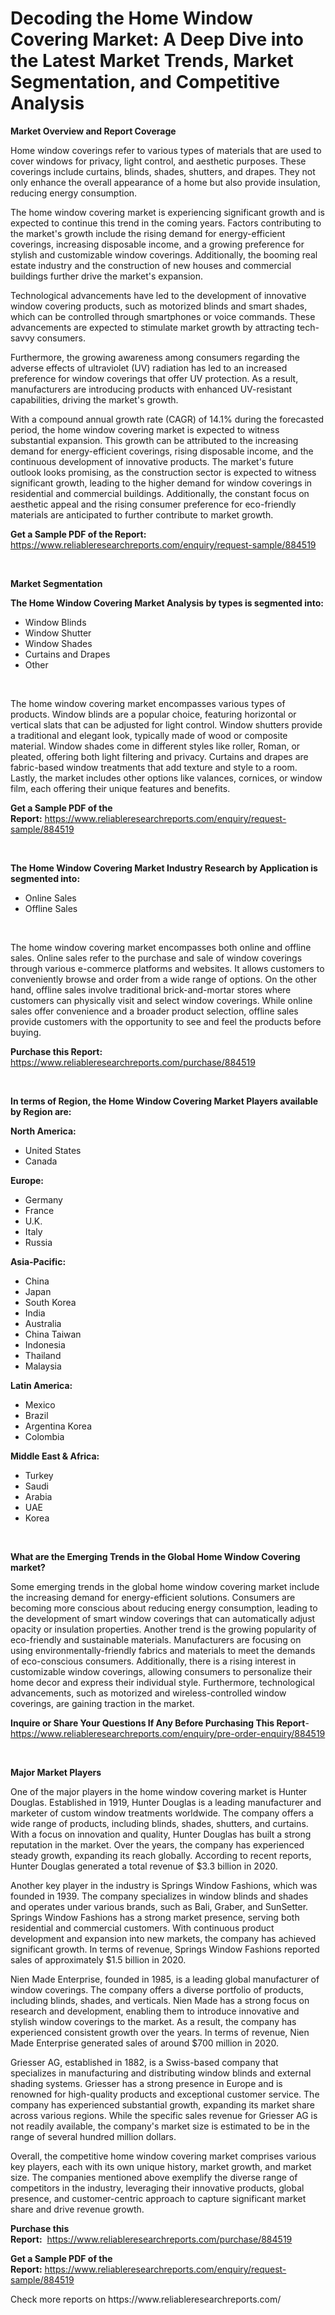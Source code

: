 <p><h1>Decoding the Home Window Covering Market: A Deep Dive into the Latest Market Trends, Market Segmentation, and Competitive Analysis</h1></p><p><strong>Market Overview and Report Coverage</strong></p>
<p><p>Home window coverings refer to various types of materials that are used to cover windows for privacy, light control, and aesthetic purposes. These coverings include curtains, blinds, shades, shutters, and drapes. They not only enhance the overall appearance of a home but also provide insulation, reducing energy consumption.</p><p>The home window covering market is experiencing significant growth and is expected to continue this trend in the coming years. Factors contributing to the market's growth include the rising demand for energy-efficient coverings, increasing disposable income, and a growing preference for stylish and customizable window coverings. Additionally, the booming real estate industry and the construction of new houses and commercial buildings further drive the market's expansion.</p><p>Technological advancements have led to the development of innovative window covering products, such as motorized blinds and smart shades, which can be controlled through smartphones or voice commands. These advancements are expected to stimulate market growth by attracting tech-savvy consumers.</p><p>Furthermore, the growing awareness among consumers regarding the adverse effects of ultraviolet (UV) radiation has led to an increased preference for window coverings that offer UV protection. As a result, manufacturers are introducing products with enhanced UV-resistant capabilities, driving the market's growth.</p><p>With a compound annual growth rate (CAGR) of 14.1% during the forecasted period, the home window covering market is expected to witness substantial expansion. This growth can be attributed to the increasing demand for energy-efficient coverings, rising disposable income, and the continuous development of innovative products. The market's future outlook looks promising, as the construction sector is expected to witness significant growth, leading to the higher demand for window coverings in residential and commercial buildings. Additionally, the constant focus on aesthetic appeal and the rising consumer preference for eco-friendly materials are anticipated to further contribute to market growth.</p></p>
<p><strong>Get a Sample PDF of the Report:</strong> <a href="https://www.reliableresearchreports.com/enquiry/request-sample/884519">https://www.reliableresearchreports.com/enquiry/request-sample/884519</a></p>
<p>&nbsp;</p>
<p><strong>Market Segmentation</strong></p>
<p><strong>The Home Window Covering Market Analysis by types is segmented into:</strong></p>
<p><ul><li>Window Blinds</li><li>Window Shutter</li><li>Window Shades</li><li>Curtains and Drapes</li><li>Other</li></ul></p>
<p>&nbsp;</p>
<p><p>The home window covering market encompasses various types of products. Window blinds are a popular choice, featuring horizontal or vertical slats that can be adjusted for light control. Window shutters provide a traditional and elegant look, typically made of wood or composite material. Window shades come in different styles like roller, Roman, or pleated, offering both light filtering and privacy. Curtains and drapes are fabric-based window treatments that add texture and style to a room. Lastly, the market includes other options like valances, cornices, or window film, each offering their unique features and benefits.</p></p>
<p><strong>Get a Sample PDF of the Report:</strong>&nbsp;<a href="https://www.reliableresearchreports.com/enquiry/request-sample/884519">https://www.reliableresearchreports.com/enquiry/request-sample/884519</a></p>
<p>&nbsp;</p>
<p><strong>The Home Window Covering Market Industry Research by Application is segmented into:</strong></p>
<p><ul><li>Online Sales</li><li>Offline Sales</li></ul></p>
<p>&nbsp;</p>
<p><p>The home window covering market encompasses both online and offline sales. Online sales refer to the purchase and sale of window coverings through various e-commerce platforms and websites. It allows customers to conveniently browse and order from a wide range of options. On the other hand, offline sales involve traditional brick-and-mortar stores where customers can physically visit and select window coverings. While online sales offer convenience and a broader product selection, offline sales provide customers with the opportunity to see and feel the products before buying.</p></p>
<p><strong>Purchase this Report:</strong>&nbsp; <a href="https://www.reliableresearchreports.com/purchase/884519">https://www.reliableresearchreports.com/purchase/884519</a></p>
<p>&nbsp;</p>
<p><strong>In terms of Region, the Home Window Covering Market Players available by Region are:</strong></p>
<p>
    <p> <strong> North America: </strong>
        <ul>
            <li>United States</li>
            <li>Canada</li>
        </ul>
        </p> 
    <p> <strong> Europe: </strong>
        <ul>
            <li>Germany</li>
            <li>France</li>
            <li>U.K.</li>
            <li>Italy</li>
            <li>Russia</li>
        </ul>
        </p> 
    <p> <strong> Asia-Pacific: </strong>
        <ul>
            <li>China</li>
            <li>Japan</li>
            <li>South Korea</li>
            <li>India</li>
            <li>Australia</li>
            <li>China Taiwan</li>
            <li>Indonesia</li>
            <li>Thailand</li>
            <li>Malaysia</li>
        </ul>
        </p> 
    <p> <strong> Latin America: </strong>
        <ul>
            <li>Mexico</li>
            <li>Brazil</li>
            <li>Argentina Korea</li>
            <li>Colombia</li>
        </ul>
        </p> 
    <p> <strong> Middle East & Africa: </strong>
        <ul>
            <li>Turkey</li>
            <li>Saudi</li>
            <li>Arabia</li>
            <li>UAE</li>
            <li>Korea</li>
        </ul>
    </p>
    </p>
<p>&nbsp;</p>
<p><strong>What are the Emerging Trends in the Global Home Window Covering market?</strong></p>
<p><p>Some emerging trends in the global home window covering market include the increasing demand for energy-efficient solutions. Consumers are becoming more conscious about reducing energy consumption, leading to the development of smart window coverings that can automatically adjust opacity or insulation properties. Another trend is the growing popularity of eco-friendly and sustainable materials. Manufacturers are focusing on using environmentally-friendly fabrics and materials to meet the demands of eco-conscious consumers. Additionally, there is a rising interest in customizable window coverings, allowing consumers to personalize their home decor and express their individual style. Furthermore, technological advancements, such as motorized and wireless-controlled window coverings, are gaining traction in the market.</p></p>
<p><strong>Inquire or Share Your Questions If Any Before Purchasing This Report</strong>- <a href="https://www.reliableresearchreports.com/enquiry/pre-order-enquiry/884519">https://www.reliableresearchreports.com/enquiry/pre-order-enquiry/884519</a></p>
<p>&nbsp;</p>
<p><strong>Major Market Players</strong></p>
<p><p>One of the major players in the home window covering market is Hunter Douglas. Established in 1919, Hunter Douglas is a leading manufacturer and marketer of custom window treatments worldwide. The company offers a wide range of products, including blinds, shades, shutters, and curtains. With a focus on innovation and quality, Hunter Douglas has built a strong reputation in the market. Over the years, the company has experienced steady growth, expanding its reach globally. According to recent reports, Hunter Douglas generated a total revenue of $3.3 billion in 2020.</p><p>Another key player in the industry is Springs Window Fashions, which was founded in 1939. The company specializes in window blinds and shades and operates under various brands, such as Bali, Graber, and SunSetter. Springs Window Fashions has a strong market presence, serving both residential and commercial customers. With continuous product development and expansion into new markets, the company has achieved significant growth. In terms of revenue, Springs Window Fashions reported sales of approximately $1.5 billion in 2020.</p><p>Nien Made Enterprise, founded in 1985, is a leading global manufacturer of window coverings. The company offers a diverse portfolio of products, including blinds, shades, and verticals. Nien Made has a strong focus on research and development, enabling them to introduce innovative and stylish window coverings to the market. As a result, the company has experienced consistent growth over the years. In terms of revenue, Nien Made Enterprise generated sales of around $700 million in 2020.</p><p>Griesser AG, established in 1882, is a Swiss-based company that specializes in manufacturing and distributing window blinds and external shading systems. Griesser has a strong presence in Europe and is renowned for high-quality products and exceptional customer service. The company has experienced substantial growth, expanding its market share across various regions. While the specific sales revenue for Griesser AG is not readily available, the company's market size is estimated to be in the range of several hundred million dollars.</p><p>Overall, the competitive home window covering market comprises various key players, each with its own unique history, market growth, and market size. The companies mentioned above exemplify the diverse range of competitors in the industry, leveraging their innovative products, global presence, and customer-centric approach to capture significant market share and drive revenue growth.</p></p>
<p><strong>Purchase this Report:</strong>&nbsp;&nbsp;<a href="https://www.reliableresearchreports.com/purchase/884519">https://www.reliableresearchreports.com/purchase/884519</a></p>
<p></p>
<p><strong>Get a Sample PDF of the Report:</strong>&nbsp;<a href="https://www.reliableresearchreports.com/enquiry/request-sample/884519">https://www.reliableresearchreports.com/enquiry/request-sample/884519</a></p>
<p>Check more reports on https://www.reliableresearchreports.com/</p>